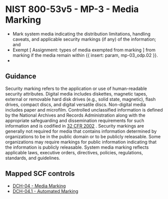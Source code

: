 # NIST 800-53v5 - MP-3 - Media Marking
- Mark system media indicating the distribution limitations, handling caveats, and applicable security markings (if any) of the information; and
- Exempt \[ Assignment: types of media exempted from marking \] from marking if the media remain within {{ insert: param, mp-03_odp.02 }}.
- 
## Guidance
Security marking refers to the application or use of human-readable security attributes. Digital media includes diskettes, magnetic tapes, external or removable hard disk drives (e.g., solid state, magnetic), flash drives, compact discs, and digital versatile discs. Non-digital media includes paper and microfilm. Controlled unclassified information is defined by the National Archives and Records Administration along with the appropriate safeguarding and dissemination requirements for such information and is codified in [32 CFR 2002](#91f992fb-f668-4c91-a50f-0f05b95ccee3) . Security markings are generally not required for media that contains information determined by organizations to be in the public domain or to be publicly releasable. Some organizations may require markings for public information indicating that the information is publicly releasable. System media marking reflects applicable laws, executive orders, directives, policies, regulations, standards, and guidelines.
## Mapped SCF controls
- [DCH-04 - Media Marking](../scf/dch-04-mediamarking.md)
- [DCH-04.1 - Automated Marking](../scf/dch-041-automatedmarking.md)
